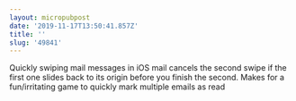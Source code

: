 ```yaml
---
layout: micropubpost
date: '2019-11-17T13:50:41.857Z'
title: ''
slug: '49841'
---
```

Quickly swiping mail messages in iOS mail cancels the second swipe if the first one slides back to its origin before you finish the second. Makes for a fun/irritating game to quickly mark multiple emails as read
